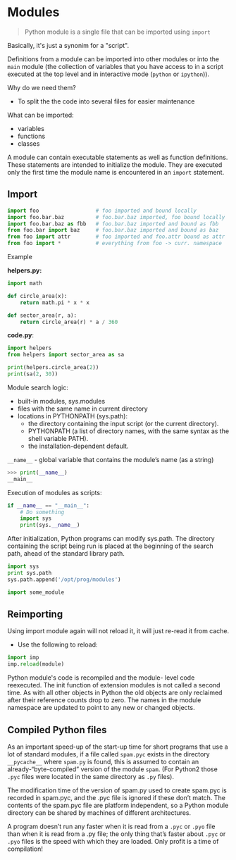 # Modules

> Python module is a single file that can be imported using `import`

Basically, it's just a synonim for a "script".

Definitions from a module can be imported into other modules or into the `main` module (the collection of variables that you have access to in a script executed at the top level and in interactive mode (`python` or `ipython`)).

Why do we need them?
* To split the the code into several files for easier maintenance

What can be imported:
* variables
* functions
* classes

A module can contain executable statements as well as function definitions. These statements are intended to initialize the module. They are executed only the first time the module name is encountered in an `import` statement.

## Import

```python
import foo                  # foo imported and bound locally
import foo.bar.baz          # foo.bar.baz imported, foo bound locally
import foo.bar.baz as fbb   # foo.bar.baz imported and bound as fbb
from foo.bar import baz     # foo.bar.baz imported and bound as baz
from foo import attr        # foo imported and foo.attr bound as attr
from foo import *           # everything from foo -> curr. namespace
```

Example

**helpers.py:**

```python
import math

def circle_area(x):
    return math.pi * x * x

def sector_area(r, a):
    return circle_area(r) * a / 360
```

**code.py**:

```python
import helpers
from helpers import sector_area as sa

print(helpers.circle_area(2))
print(sa(2, 30))
```

Module search logic:
* built-in modules, sys.modules
* files with the same name in current directory
* locations in PYTHONPATH (sys.path):
    * the directory containing the input script (or the current directory).
    * PYTHONPATH (a list of directory names, with the same syntax as the shell variable PATH). 
    * the installation-dependent default.

`__name__` - global variable that contains the module’s name (as a string)


```python
>>> print(__name__)
__main__
```

Execution of modules as scripts:

```python
if __name__ == "__main__":
    # Do something
    import sys
    print(sys.__name__)
```

After initialization, Python programs can modify sys.path. The directory containing the script being run is placed at the beginning of the search path, ahead of the standard library path.

```python
import sys
print sys.path
sys.path.append('/opt/prog/modules')

import some_module
```

## Reimporting

Using import module again will not reload it, it will just re-read it from cache.

* Use the following to reload:

```python
import imp
imp.reload(module)
```

Python module's code is recompiled and the module- level code reexecuted. The init function of extension modules is not called a second time. As with all other objects in Python the old objects are only reclaimed after their reference counts drop to
zero. The names in the module namespace are updated to point to any new or changed objects.

## Compiled Python files

As an important speed-up of the start-up time for short programs that use a lot of standard modules, if a file called `spam.pyc` exists in the directory `__pycache__` where `spam.py` is found, this is assumed to contain an already-“byte-compiled” version of the module `spam`. (For Python2 those `.pyc` files were located in the same directory as `.py` files).

The modification time of the version of spam.py used to create spam.pyc is recorded in spam.pyc, and the .pyc file is ignored if
these don’t match. The contents of the spam.pyc file are platform independent, so a Python module directory can be shared by machines of different architectures.

A program doesn’t run any faster when it is read from a `.pyc` or `.pyo` file than when it is read from a .py file; the only thing that’s faster about `.pyc` or `.pyo` files is the speed with which they are loaded. Only profit is a time of compilation!
